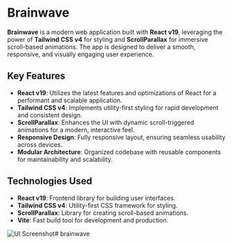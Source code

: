 # Brainwave

**Brainwave** is a modern web application built with **React v19**, leveraging the power of **Tailwind CSS v4** for styling and **ScrollParallax** for immersive scroll-based animations. The app is designed to deliver a smooth, responsive, and visually engaging user experience.

## Key Features

- **React v19**: Utilizes the latest features and optimizations of React for a performant and scalable application.
- **Tailwind CSS v4**: Implements utility-first styling for rapid development and consistent design.
- **ScrollParallax**: Enhances the UI with dynamic scroll-triggered animations for a modern, interactive feel.
- **Responsive Design**: Fully responsive layout, ensuring seamless usability across devices.
- **Modular Architecture**: Organized codebase with reusable components for maintainability and scalability.

## Technologies Used

- **React v19**: Frontend library for building user interfaces.
- **Tailwind CSS v4**: Utility-first CSS framework for styling.
- **ScrollParallax**: Library for creating scroll-based animations.
- **Vite**: Fast build tool for development and production.

![UI Screenshot](./src/assets/screenshots/Brainwave.png)# brainwave
